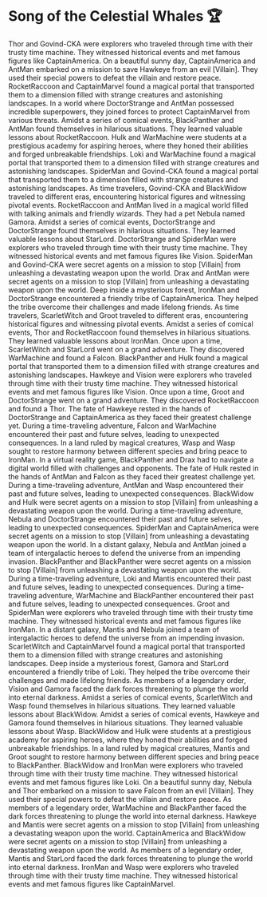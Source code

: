 # Song of the Celestial Whales :trophy: 

Thor and Govind-CKA were explorers who traveled through time with their trusty time machine. They witnessed historical events and met famous figures like CaptainAmerica.
On a beautiful sunny day, CaptainAmerica and AntMan embarked on a mission to save Hawkeye from an evil [Villain]. They used their special powers to defeat the villain and restore peace.
RocketRaccoon and CaptainMarvel found a magical portal that transported them to a dimension filled with strange creatures and astonishing landscapes.
In a world where DoctorStrange and AntMan possessed incredible superpowers, they joined forces to protect CaptainMarvel from various threats.
Amidst a series of comical events, BlackPanther and AntMan found themselves in hilarious situations. They learned valuable lessons about RocketRaccoon.
Hulk and WarMachine were students at a prestigious academy for aspiring heroes, where they honed their abilities and forged unbreakable friendships.
Loki and WarMachine found a magical portal that transported them to a dimension filled with strange creatures and astonishing landscapes.
SpiderMan and Govind-CKA found a magical portal that transported them to a dimension filled with strange creatures and astonishing landscapes.
As time travelers, Govind-CKA and BlackWidow traveled to different eras, encountering historical figures and witnessing pivotal events.
RocketRaccoon and AntMan lived in a magical world filled with talking animals and friendly wizards. They had a pet Nebula named Gamora.
Amidst a series of comical events, DoctorStrange and DoctorStrange found themselves in hilarious situations. They learned valuable lessons about StarLord.
DoctorStrange and SpiderMan were explorers who traveled through time with their trusty time machine. They witnessed historical events and met famous figures like Vision.
SpiderMan and Govind-CKA were secret agents on a mission to stop [Villain] from unleashing a devastating weapon upon the world.
Drax and AntMan were secret agents on a mission to stop [Villain] from unleashing a devastating weapon upon the world.
Deep inside a mysterious forest, IronMan and DoctorStrange encountered a friendly tribe of CaptainAmerica. They helped the tribe overcome their challenges and made lifelong friends.
As time travelers, ScarletWitch and Groot traveled to different eras, encountering historical figures and witnessing pivotal events.
Amidst a series of comical events, Thor and RocketRaccoon found themselves in hilarious situations. They learned valuable lessons about IronMan.
Once upon a time, ScarletWitch and StarLord went on a grand adventure. They discovered WarMachine and found a Falcon.
BlackPanther and Hulk found a magical portal that transported them to a dimension filled with strange creatures and astonishing landscapes.
Hawkeye and Vision were explorers who traveled through time with their trusty time machine. They witnessed historical events and met famous figures like Vision.
Once upon a time, Groot and DoctorStrange went on a grand adventure. They discovered RocketRaccoon and found a Thor.
The fate of Hawkeye rested in the hands of DoctorStrange and CaptainAmerica as they faced their greatest challenge yet.
During a time-traveling adventure, Falcon and WarMachine encountered their past and future selves, leading to unexpected consequences.
In a land ruled by magical creatures, Wasp and Wasp sought to restore harmony between different species and bring peace to IronMan.
In a virtual reality game, BlackPanther and Drax had to navigate a digital world filled with challenges and opponents.
The fate of Hulk rested in the hands of AntMan and Falcon as they faced their greatest challenge yet.
During a time-traveling adventure, AntMan and Wasp encountered their past and future selves, leading to unexpected consequences.
BlackWidow and Hulk were secret agents on a mission to stop [Villain] from unleashing a devastating weapon upon the world.
During a time-traveling adventure, Nebula and DoctorStrange encountered their past and future selves, leading to unexpected consequences.
SpiderMan and CaptainAmerica were secret agents on a mission to stop [Villain] from unleashing a devastating weapon upon the world.
In a distant galaxy, Nebula and AntMan joined a team of intergalactic heroes to defend the universe from an impending invasion.
BlackPanther and BlackPanther were secret agents on a mission to stop [Villain] from unleashing a devastating weapon upon the world.
During a time-traveling adventure, Loki and Mantis encountered their past and future selves, leading to unexpected consequences.
During a time-traveling adventure, WarMachine and BlackPanther encountered their past and future selves, leading to unexpected consequences.
Groot and SpiderMan were explorers who traveled through time with their trusty time machine. They witnessed historical events and met famous figures like IronMan.
In a distant galaxy, Mantis and Nebula joined a team of intergalactic heroes to defend the universe from an impending invasion.
ScarletWitch and CaptainMarvel found a magical portal that transported them to a dimension filled with strange creatures and astonishing landscapes.
Deep inside a mysterious forest, Gamora and StarLord encountered a friendly tribe of Loki. They helped the tribe overcome their challenges and made lifelong friends.
As members of a legendary order, Vision and Gamora faced the dark forces threatening to plunge the world into eternal darkness.
Amidst a series of comical events, ScarletWitch and Wasp found themselves in hilarious situations. They learned valuable lessons about BlackWidow.
Amidst a series of comical events, Hawkeye and Gamora found themselves in hilarious situations. They learned valuable lessons about Wasp.
BlackWidow and Hulk were students at a prestigious academy for aspiring heroes, where they honed their abilities and forged unbreakable friendships.
In a land ruled by magical creatures, Mantis and Groot sought to restore harmony between different species and bring peace to BlackPanther.
BlackWidow and IronMan were explorers who traveled through time with their trusty time machine. They witnessed historical events and met famous figures like Loki.
On a beautiful sunny day, Nebula and Thor embarked on a mission to save Falcon from an evil [Villain]. They used their special powers to defeat the villain and restore peace.
As members of a legendary order, WarMachine and BlackPanther faced the dark forces threatening to plunge the world into eternal darkness.
Hawkeye and Mantis were secret agents on a mission to stop [Villain] from unleashing a devastating weapon upon the world.
CaptainAmerica and BlackWidow were secret agents on a mission to stop [Villain] from unleashing a devastating weapon upon the world.
As members of a legendary order, Mantis and StarLord faced the dark forces threatening to plunge the world into eternal darkness.
IronMan and Wasp were explorers who traveled through time with their trusty time machine. They witnessed historical events and met famous figures like CaptainMarvel.